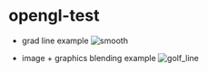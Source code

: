 # opengl-test



- grad line example
![smooth](https://github.com/HeynaPark/opengl-test/assets/90448406/9b51ae24-60ef-4a17-b4b2-876ab0bb81f9)


- image + graphics blending example
![golf_line](https://github.com/HeynaPark/opengl-test/assets/90448406/e2f7bbf2-d0b6-4471-922d-053c8ae8b38c)
